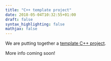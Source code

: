 ```yaml
---
title: "C++ template project"
date: 2018-05-04T10:32:55+01:00
draft: false
syntax_highlighting: false
mathjax: false
---
```


We are putting together a [template C++ project](https://github.com/OxfordRSE/template-project-cpp).

More info coming soon!
